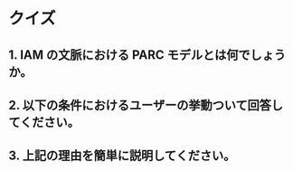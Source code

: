 # クイズ

## 1. IAM の文脈における PARC モデルとは何でしょうか。

## 2. 以下の条件におけるユーザーの挙動ついて回答してください。

## 3. 上記の理由を簡単に説明してください。
